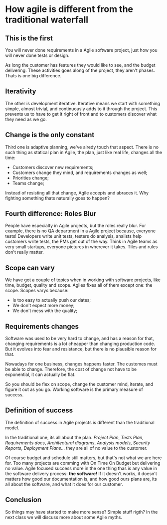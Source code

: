 # How agile is different from the traditional waterfall

## This is the first
You will never done requirements in a Agile software project, just how you will never done tests or design.

As long the customer has features they would like to see, and the budget delivering. These activities goes along of the project, they aren't phases. Thats is one big difference.

## Iterativity
The other is development iterative. Iterative means we start with something simple, almost trivial, and continuously adds to it through the project. This prevents us to have to get it right of front and to customers discover what they need as we go.

## Change is the only constant
Third one is adaptive planning, we've alredy touch that aspect. There is no such thing as statical plan in Agile, the plan, just like real life, changes all the time:
* Customers discover new requirements;
* Customers change they mind, and requirements changes as well;
* Priorities change;
* Teams change;

Instead of resisting all that change, Agile accepts and abraces it. Why fighting something thats naturally goes to happen?

## Fourth difference: Roles Blur
People have especialty in Agile projects, but the roles really blur. For example, there is no QA department in a Agile project because, everyone tests!
Developers write unit tests, testers do analysis, analists help customers write tests, the PMs get out of the way. 
Think in Agile teams as very small startups, everyone pictures in wherever it takes. Tiles and rules don't really matter.

## Scope can vary
We have got a couple of topics when in working with software projects, like time, budget, quality and scope. Agiles fixes all of them except one: the scope. 
Scopes varys because:
* Is too easy to actually push our dates;
* We don't expect more money;
* We don't mess with the quality;

## Requirements changes
Software  was used to be very hard to change, and has a reason for that, changing requirements is a lot cheapper than changing production code. But it evolves into fear and resistance, but there is no plausible reason for that.

Nowadays for one business, changes happens faster. The customes must be able to change. Therefore, the cost of change not have to be exponential, it can actually be flat. 

So you should be flex on scope, change the customer mind, iterate, and figure it out as you go. Working software is the primary measure of success.

## Definition of success
The definition of success in Agile projects is different than the traditional model.

In the traditional one, its all about the plan. *Project Plan*, *Tests Plan*, *Requirements docs*, *Architectural diagrams*, *Analysis models*, *Security Reports*, *Deployment Plans*... they are all of no value to the customer.

Of course budget and schedule still matters, but that's not what we are here for. Too many projects are comming with On Time On Budget but delivering no value. Agile focused success more in the one thing thas is any value in the software delivery process: __the software!__ If it doesn't works, it doesn't matters how good our documentation is, and how good ours plans are, its all about the software, and what it does for our customer.

## Conclusion
So things may have started to make more sense? Simple stuff rigth? In the next class we will discuss more about some Agile myths.